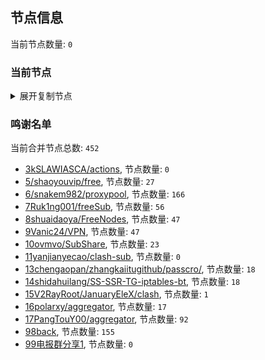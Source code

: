 
## 节点信息
当前节点数量: `0`
### 当前节点
<details>
  <summary>展开复制节点</summary>

    

</details>

### 鸣谢名单
当前合并节点总数: `452`
- [3kSLAWIASCA/actions](https://github.com/kSLAWIASCA/actions), 节点数量: `0`
- [5/shaoyouvip/free](https://github.com/shaoyouvip/free), 节点数量: `27`
- [6/snakem982/proxypool](https://github.com/snakem982/proxypool), 节点数量: `166`
- [7Ruk1ng001/freeSub](https://github.com/Ruk1ng001/freeSub), 节点数量: `56`
- [8shuaidaoya/FreeNodes](https://github.com/shuaidaoya/FreeNodes), 节点数量: `47`
- [9Vanic24/VPN](https://github.com/Vanic24/VPN), 节点数量: `47`
- [10ovmvo/SubShare](https://github.com/ovmvo/SubShare), 节点数量: `23`
- [11yanjianyecao/clash-sub](https://github.com/yanjianyecao/clash-sub), 节点数量: `0`
- [13chengaopan/zhangkaiitugithub/passcro/](https://github.com/zhangkaiitugithub/passcro/), 节点数量: `18`
- [14shidahuilang/SS-SSR-TG-iptables-bt](https://github.com/shidahuilang/SS-SSR-TG-iptables-bt), 节点数量: `18`
- [15V2RayRoot/JanuaryEleX/clash](https://github.com/JanuaryEleX/clash), 节点数量: `1`
- [16polarxy/aggregator](https://github.com/polarxy/aggregator), 节点数量: `17`
- [17PangTouY00/aggregator](https://github.com/xnic888/aggregator), 节点数量: `92`
- [98back](https://github.com/firefoxmmx2/v2rayshare_subcription), 节点数量: `155`
- [99电报群分享1](https://github.com/cdddbc/getAirport), 节点数量: `0`


